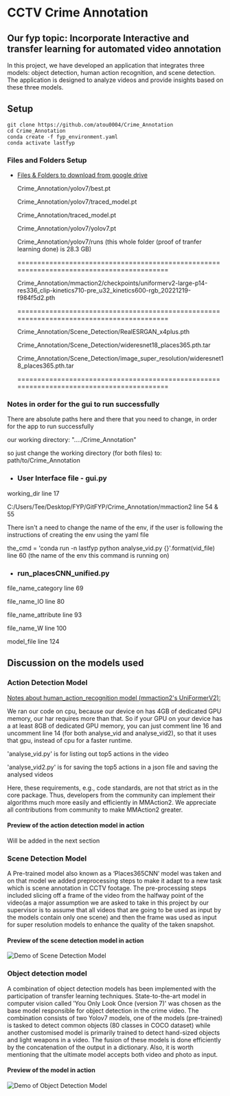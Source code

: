 # CCTV Crime Annotation
## Our fyp topic: Incorporate Interactive and transfer learning for automated video annotation

In this project, we have developed an application that integrates three models: object detection, human action recognition, and scene detection. The application is designed to analyze videos and provide insights based on these three models.


## Setup

```shell
git clone https://github.com/atou0004/Crime_Annotation
cd Crime_Annotation
conda create -f fyp_environment.yaml
conda activate lastfyp
```

### Files and Folders Setup 
- [Files & Folders to download from google drive](https://drive.google.com/drive/folders/1m47PDxF1QzKEtduDrLCAYN2tRLLBjwV1?usp=share_link)

  Crime_Annotation/yolov7/best.pt
  
  Crime_Annotation/yolov7/traced_model.pt
  
  Crime_Annotation/traced_model.pt
  
  Crime_Annotation/yolov7/yolov7.pt
  
  Crime_Annotation/yolov7/runs
  (this whole folder (proof of tranfer learning done) is 28.3 GB)

  =========================================================================================

  Crime_Annotation/mmaction2/checkpoints/uniformerv2-large-p14-res336_clip-kinetics710-pre_u32_kinetics600-rgb_20221219-f984f5d2.pth

  =========================================================================================
  
  Crime_Annotation/Scene_Detection/RealESRGAN_x4plus.pth
  
  Crime_Annotation/Scene_Detection/wideresnet18_places365.pth.tar
  
  Crime_Annotation/Scene_Detection/image_super_resolution/wideresnet18_places365.pth.tar

  =========================================================================================

### Notes in order for the gui to run successfully

  There are absolute paths here and there that you need to change, in order for the app to run successfully

  our working directory: "..../Crime_Annotation"

  so just change the working directory (for both files) to: path/to/Crime_Annotation


  - ### User Interface file - gui.py
  
  working_dir line 17
  
  C:/Users/Tee/Desktop/FYP/GitFYP/Crime_Annotation/mmaction2 line 54 & 55

  There isn't a need to change the name of the env, if the user is following the instructions of creating the env using the yaml file
  
  the_cmd = 'conda run -n lastfyp python analyse_vid.py {}'.format(vid_file) line 60 (the name of the env this command is running on)



  - ### run_placesCNN_unified.py
  
  file_name_category line 69
  
  file_name_IO line 80
  
  file_name_attribute line 93
  
  file_name_W line 100
  
  model_file line 124

## Discussion on the models used 

### Action Detection Model 
[Notes about human_action_recognition model (mmaction2's UniFormerV2):
](https://github.com/open-mmlab/mmaction2/blob/main/configs/recognition/uniformerv2/README.md)

We ran our code on cpu, because our device on has 4GB of dedicated GPU memory, our har requires more than that. So if your GPU on your device has a at least 8GB of dedicated GPU memory, you can just comment line 16 and uncomment line 14 (for both analyse_vid and analyse_vid2), so that it uses that gpu, instead of cpu for a faster runtime.

'analyse_vid.py' is for listing out top5 actions in the video

'analyse_vid2.py' is for saving the top5 actions in a json file and saving the analysed videos

Here, these requirements, e.g., code standards, are not that strict as in the core package. Thus, developers from the community can implement their algorithms much more easily and efficiently in MMAction2. We appreciate all contributions from community to make MMAction2 greater.

#### Preview of the action detection model in action 
Will be added in the next section 

### Scene Detection Model 
A Pre-trained model also known as a ‘Places365CNN’ model was taken and on that model we added preprocessing steps to make it adapt to a new task which is scene annotation in CCTV footage. The pre-processing steps included slicing off a frame of the video from the halfway point of the video(as a major assumption we are asked to take in this project by our supervisor is to assume that all videos that are going to be used as input by the models contain only one scene) and then the frame was used as input for super resolution models to enhance the quality of the taken snapshot. 

#### Preview of the scene detection model in action 
![Demo of Scene Detection Model](https://github.com/shariqmalik10/Crime_Annotation/blob/dd706e36daeb1e741cf821c893c1f86c9f12c9df/scene_detection_demo.png)

### Object detection model 
A combination of object detection models has been implemented with the participation of transfer learning techniques. State-to-the-art model in computer vision called 'You Only Look Once (version 7)'  was chosen as the base model responsible for object detection in the crime video. The combination consists of two Yolov7 models, one of the models (pre-trained) is tasked to detect common objects (80 classes in COCO dataset) while another customised model is primarily trained to detect hand-sized objects and light weapons in a video. The fusion of these models is done efficiently by the concatenation of the output in a dictionary.  Also, it is worth mentioning that the ultimate model accepts both video and photo as input.

#### Preview of the model in action 
![Demo of Object Detection Model](https://github.com/shariqmalik10/Crime_Annotation/blob/dd706e36daeb1e741cf821c893c1f86c9f12c9df/object_detection_demo.png)
